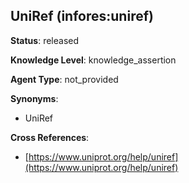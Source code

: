 [//]: # (DO NOT MANUALLY EDIT THIS FILE. IT IS GENERATED FROM A TEMPLATE.)

## UniRef (infores:uniref)

**Status**: released
  
**Knowledge Level**: knowledge_assertion
  
**Agent Type**: not_provided

**Synonyms**:

- UniRef

**Cross References**:

- [https://www.uniprot.org/help/uniref](https://www.uniprot.org/help/uniref)

